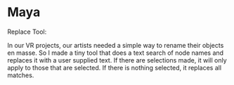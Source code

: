 # Maya

Replace Tool:

In our VR projects, our artists needed a simple way to rename their objects en masse.  So I made a tiny tool that does a text search of node names and replaces it with a user supplied text.  If there are selections made, it will only apply to those that are selected.  If there is nothing selected, it replaces all matches.
